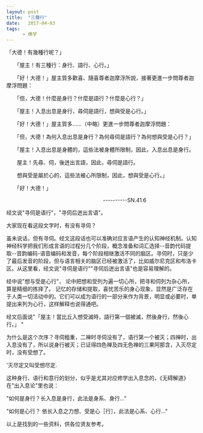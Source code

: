 ```yaml
---
layout: post
title:  "三種行"
date:   2017-04-03
tags:
      - 佛学
---
```



「大德！有幾種行呢？」 

　　「屋主！有三種行：身行、語行、心行。」 

　　「好！大德！」屋主質多歡喜、隨喜尊者迦摩浮所說，接著更進一步問尊者迦摩浮問題： 

　　「但，大德！什麼是身行？什麼是語行？什麼是心行？」 

　　「屋主！入息出息是身行，尋伺是語行，想與受是心行。」 

　　「好！大德！」屋主質多......（中略）更進一步問尊者迦摩浮問題： 

　　「但，大德！為何入息出息是身行？為何尋伺是語行？為何想與受是心行？」 

　　「屋主！入息出息是身體的，這些法被身體所限制，因此，入息出息是身行。 

　　屋主！先尋、伺，後迸出言語，因此，尋伺是語行。 

　　想與受是屬於心的，這些法被心所限制，因此，想與受是心行。」 

　　「好！大德！」



                                                               
 \-\-\-\-\-\-\-\-\--SN.41.6



经文说"寻伺是语行"，"寻伺后迸出言语"。



大家现在看这段文字时，有没有寻伺？



虽未说话，但有寻伺。经文这段话也可以准确对应言语产生的认知神经机制。认知神经科学把我们形成言语的过程分几个阶段，概念准备和词汇选择\--音韵代码提取\--音韵编码-语音编码和发音，每个阶段相继激活不同的脑区。寻伺时，只是少了最后发音的阶段，但与语言相关的脑区已经被激活了，比如威尔尼克区和布洛卡区。从这里看，经文说"寻伺是语行""寻伺后迸出言语"也是容易理解的。



经中说"想与受是心行"，
论中把想和受列为遍一切心所，把寻和伺列为杂心所，算是精细的拣择了。
记忆的存储和提取，喜忧苦乐的身心现象，显然是广泛存在于人类一切活动中的。它们可以成为语行的一部分来作为背景，明显或必要时，单提出来列为心行，这样解释也说得通吧。



经文后面说"「屋主！當比丘入想受滅時，語行第一個被滅，然後身行，然後心行。」
\"



为什么是这个次序？寻伺粗重，二禅时寻伺没有了，语行第一个被灭；四禅时，出入息没有了，所以说身行被灭；已证得四色禅及四无色禅的三果阿那含，入灭尽定时，没有受想了。

\'灭尽定又叫受想尽定.

这种身行、语行和意行的划分，似乎是尤其对应修学出入息念的，《无碍解道》在"出入息论"里也说：

"如何是身行？长入息是身行，此法是身系、身行\..."

"如何是心行？ 依长入息之力想、受是心［行］，此法是心系、心行\..."



以上是找到的一些资料，供各位贤友参考。

